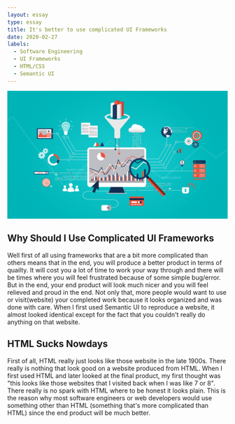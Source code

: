 ```yaml
---
layout: essay
type: essay
title: It's better to use complicated UI Frameworks
date: 2020-02-27
labels:
  - Software Engineering
  - UI Frameworks
  - HTML/CSS
  - Semantic UI
---
```


<img class="ui medium left circular floated image" src="/images/ui frameworks.jpeg">

## Why Should I Use Complicated UI Frameworks
Well first of all using frameworks that are a bit more complicated than others means that in the end, you will produce a better product
in terms of quailty. It will cost you a lot of time to work your way through and there will be times where you will feel frustrated because of some simple bug/error. But in the end, your end product will look much nicer and you will feel relieved and proud in the end. Not only that, more people would want to use or visit(website) your completed work because it looks organized and was done with care. When I first used Semantic UI to reproduce a website, it almost looked identical except for the fact that you couldn't really do anything on that website. 

## HTML Sucks Nowdays
First of all, HTML really just looks like those website in the late 1900s. There really is nothing that look good on a website produced from HTML. When I first used HTML and later looked at the final product, my first thought was "this looks like those websites that I visited back when I was like 7 or 8". There really is no spark with HTML where to be honest it looks plain. This is the reason why most software engineers or web developers would use something other than HTML (something that's more complicated than HTML) since the end product will be much better.

